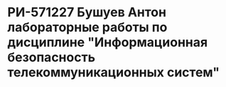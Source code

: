 # РИ-571227 Бушуев Антон лабораторные работы по дисциплине "Информационная безопасность телекоммуникационных систем"
 
